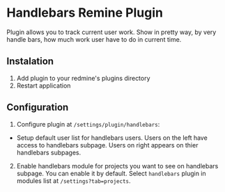 # Handlebars Remine Plugin

Plugin allows you to track current user work. Show in pretty way, by very handle bars, how much work user have to do in current time.

## Instalation
1. Add plugin to your redmine's plugins directory
2. Restart application

## Configuration

1. Configure plugin at `/settings/plugin/handlebars`:
  * Setup default user list for handlebars users. Users on the left have access to handlebars subpage. Users on right appears on thier handlebars subpages.
2. Enable handlebars module for projects you want to see on handlebars subpage. You can enable it by default. Select `handlebars` plugin in modules list at `/settings?tab=projects`.

